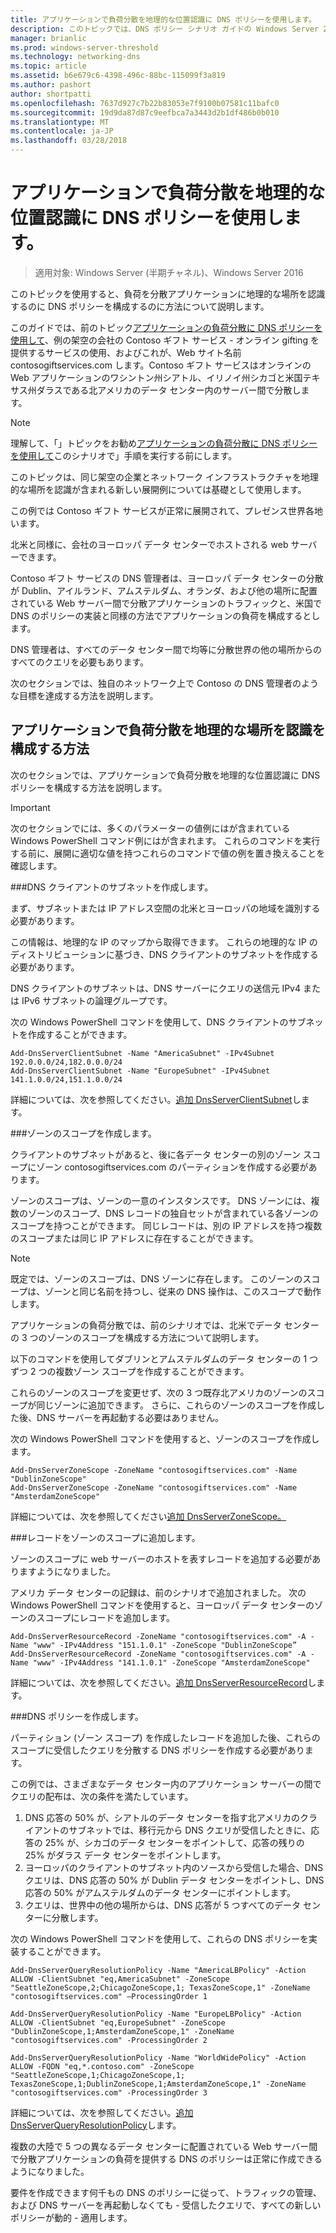 ```yaml
---
title: アプリケーションで負荷分散を地理的な位置認識に DNS ポリシーを使用します。
description: このトピックでは、DNS ポリシー シナリオ ガイドの Windows Server 2016 の一部
manager: brianlic
ms.prod: windows-server-threshold
ms.technology: networking-dns
ms.topic: article
ms.assetid: b6e679c6-4398-496c-88bc-115099f3a819
ms.author: pashort
author: shortpatti
ms.openlocfilehash: 7637d927c7b22b83053e7f9100b07581c11bafc0
ms.sourcegitcommit: 19d9da87d87c9eefbca7a3443d2b1df486b0b010
ms.translationtype: MT
ms.contentlocale: ja-JP
ms.lasthandoff: 03/28/2018
---
```

# <a name="use-dns-policy-for-application-load-balancing-with-geo-location-awareness"></a>アプリケーションで負荷分散を地理的な位置認識に DNS ポリシーを使用します。

>適用対象: Windows Server (半期チャネル)、Windows Server 2016

このトピックを使用すると、負荷を分散アプリケーションに地理的な場所を認識するのに DNS ポリシーを構成するのに方法について説明します。

このガイドでは、前のトピック[アプリケーションの負荷分散に DNS ポリシーを使用して](https://technet.microsoft.com/windows-server-docs/networking/dns/deploy/app-lb)、例の架空の会社の Contoso ギフト サービス - オンライン gifting を提供するサービスの使用、およびこれが、Web サイト名前 contosogiftservices.com します。Contoso ギフト サービスはオンラインの Web アプリケーションのワシントン州シアトル、イリノイ州シカゴと米国テキサス州ダラスである北アメリカのデータ センター内のサーバー間で分散します。

>[!NOTE]
>理解して、「」トピックをお勧め[アプリケーションの負荷分散に DNS ポリシーを使用して](https://technet.microsoft.com/windows-server-docs/networking/dns/deploy/app-lb)このシナリオで」手順を実行する前にします。

このトピックは、同じ架空の企業とネットワーク インフラストラクチャを地理的な場所を認識が含まれる新しい展開例については基礎として使用します。

この例では Contoso ギフト サービスが正常に展開されて、プレゼンス世界各地います。

北米と同様に、会社のヨーロッパ データ センターでホストされる web サーバーできます。

Contoso ギフト サービスの DNS 管理者は、ヨーロッパ データ センターの分散が Dublin、アイルランド、アムステルダム、オランダ、および他の場所に配置されている Web サーバー間で分散アプリケーションのトラフィックと、米国で DNS のポリシーの実装と同様の方法でアプリケーションの負荷を構成するとします。

DNS 管理者は、すべてのデータ センター間で均等に分散世界の他の場所からのすべてのクエリを必要もあります。

次のセクションでは、独自のネットワーク上で Contoso の DNS 管理者のような目標を達成する方法を説明します。

## <a name="how-to-configure-application-load-balancing-with-geo-location-awareness"></a>アプリケーションで負荷分散を地理的な場所を認識を構成する方法

次のセクションでは、アプリケーションで負荷分散を地理的な位置認識に DNS ポリシーを構成する方法を説明します。

>[!IMPORTANT]
>次のセクションでには、多くのパラメーターの値例にはが含まれている Windows PowerShell コマンド例にはが含まれます。 これらのコマンドを実行する前に、展開に適切な値を持つこれらのコマンドで値の例を置き換えることを確認します。

###<a name="bkmk_clientsubnets"></a>DNS クライアントのサブネットを作成します。

まず、サブネットまたは IP アドレス空間の北米とヨーロッパの地域を識別する必要があります。

この情報は、地理的な IP のマップから取得できます。 これらの地理的な IP のディストリビューションに基づき、DNS クライアントのサブネットを作成する必要があります。

DNS クライアントのサブネットは、DNS サーバーにクエリの送信元 IPv4 または IPv6 サブネットの論理グループです。

次の Windows PowerShell コマンドを使用して、DNS クライアントのサブネットを作成することができます。 

    
    Add-DnsServerClientSubnet -Name "AmericaSubnet" -IPv4Subnet 192.0.0.0/24,182.0.0.0/24
    Add-DnsServerClientSubnet -Name "EuropeSubnet" -IPv4Subnet 141.1.0.0/24,151.1.0.0/24
    
詳細については、次を参照してください。[追加 DnsServerClientSubnet](https://technet.microsoft.com/library/mt126261.aspx)します。

###<a name="bkmk_zscopes2"></a>ゾーンのスコープを作成します。

クライアントのサブネットがあると、後に各データ センターの別のゾーン スコープにゾーン contosogiftservices.com のパーティションを作成する必要があります。

ゾーンのスコープは、ゾーンの一意のインスタンスです。 DNS ゾーンには、複数のゾーンのスコープ、DNS レコードの独自セットが含まれている各ゾーンのスコープを持つことができます。 同じレコードは、別の IP アドレスを持つ複数のスコープまたは同じ IP アドレスに存在することができます。

>[!NOTE]
>既定では、ゾーンのスコープは、DNS ゾーンに存在します。 このゾーンのスコープは、ゾーンと同じ名前を持つし、従来の DNS 操作は、このスコープで動作します。

アプリケーションの負荷分散では、前のシナリオでは、北米でデータ センターの 3 つのゾーンのスコープを構成する方法について説明します。

以下のコマンドを使用してダブリンとアムステルダムのデータ センターの 1 つずつ 2 つの複数ゾーン スコープを作成することができます。 

これらのゾーンのスコープを変更せず、次の 3 つ既存北アメリカのゾーンのスコープが同じゾーンに追加できます。 さらに、これらのゾーンのスコープを作成した後、DNS サーバーを再起動する必要はありません。

次の Windows PowerShell コマンドを使用すると、ゾーンのスコープを作成します。

    
    Add-DnsServerZoneScope -ZoneName "contosogiftservices.com" -Name "DublinZoneScope"
    Add-DnsServerZoneScope -ZoneName "contosogiftservices.com" -Name "AmsterdamZoneScope"
    

詳細については、次を参照してください[追加 DnsServerZoneScope。](https://technet.microsoft.com/library/mt126267.aspx)

###<a name="bkmk_records2"></a>レコードをゾーンのスコープに追加します。

ゾーンのスコープに web サーバーのホストを表すレコードを追加する必要がありますようになりました。

アメリカ データ センターの記録は、前のシナリオで追加されました。 次の Windows PowerShell コマンドを使用すると、ヨーロッパ データ センターのゾーンのスコープにレコードを追加します。
 
    
    Add-DnsServerResourceRecord -ZoneName "contosogiftservices.com" -A -Name "www" -IPv4Address "151.1.0.1" -ZoneScope "DublinZoneScope”
    Add-DnsServerResourceRecord -ZoneName "contosogiftservices.com" -A -Name "www" -IPv4Address "141.1.0.1" -ZoneScope "AmsterdamZoneScope"
    

詳細については、次を参照してください。[追加 DnsServerResourceRecord](https://technet.microsoft.com/library/jj649925.aspx)します。

###<a name="bkmk_policies2"></a>DNS ポリシーを作成します。

パーティション (ゾーン スコープ) を作成したレコードを追加した後、これらのスコープに受信したクエリを分散する DNS ポリシーを作成する必要があります。

この例では、さまざまなデータ センター内のアプリケーション サーバーの間でクエリの配布は、次の条件を満たしています。

1. DNS 応答の 50% が、シアトルのデータ センターを指す北アメリカのクライアントのサブネットでは、移行元から DNS クエリが受信したときに、応答の 25% が、シカゴのデータ センターをポイントして、応答の残りの 25% がダラス データ センターをポイントします。
2. ヨーロッパのクライアントのサブネット内のソースから受信した場合、DNS クエリは、DNS 応答の 50% が Dublin データ センターをポイントし、DNS 応答の 50% がアムステルダムのデータ センターにポイントします。
3. クエリは、世界中の他の場所からは、DNS 応答が 5 つすべてのデータ センターに分散します。

次の Windows PowerShell コマンドを使用して、これらの DNS ポリシーを実装することができます。

    
    Add-DnsServerQueryResolutionPolicy -Name "AmericaLBPolicy" -Action ALLOW -ClientSubnet "eq,AmericaSubnet" -ZoneScope "SeattleZoneScope,2;ChicagoZoneScope,1; TexasZoneScope,1" -ZoneName "contosogiftservices.com" –ProcessingOrder 1
    
    Add-DnsServerQueryResolutionPolicy -Name "EuropeLBPolicy" -Action ALLOW -ClientSubnet "eq,EuropeSubnet" -ZoneScope "DublinZoneScope,1;AmsterdamZoneScope,1" -ZoneName "contosogiftservices.com" -ProcessingOrder 2
    
    Add-DnsServerQueryResolutionPolicy -Name "WorldWidePolicy" -Action ALLOW -FQDN "eq,*.contoso.com" -ZoneScope "SeattleZoneScope,1;ChicagoZoneScope,1; TexasZoneScope,1;DublinZoneScope,1;AmsterdamZoneScope,1" -ZoneName "contosogiftservices.com" -ProcessingOrder 3
    
    

詳細については、次を参照してください。[追加 DnsServerQueryResolutionPolicy](https://technet.microsoft.com/library/mt126273.aspx)します。

複数の大陸で 5 つの異なるデータ センターに配置されている Web サーバー間で分散アプリケーションの負荷を提供する DNS のポリシーは正常に作成できるようになりました。

要件を作成できます何千もの DNS のポリシーに従って、トラフィックの管理、および DNS サーバーを再起動しなくても - 受信したクエリで、すべての新しいポリシーが動的 - 適用します。
